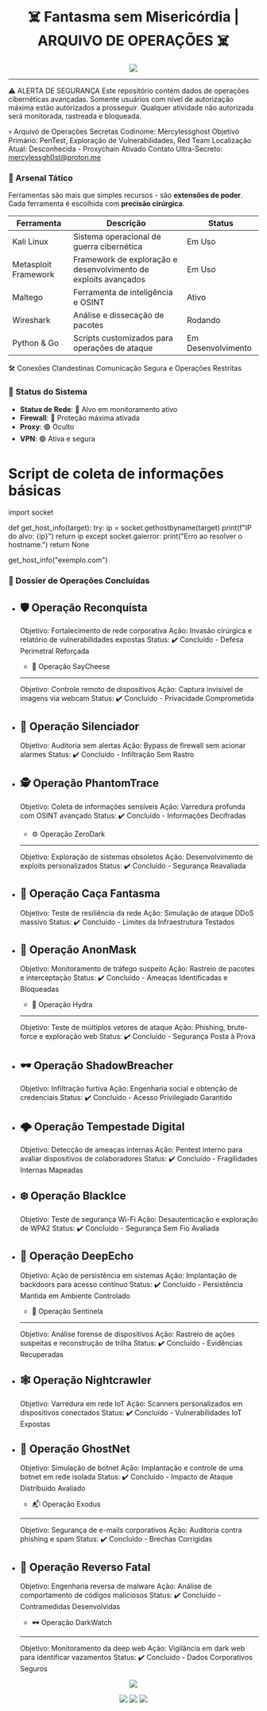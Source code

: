 <h1 align="center">☠️ Fantasma sem Misericórdia | ARQUIVO DE OPERAÇÕES ☠️</h1>

<p align="center">
  <img src="https://i.giphy.com/media/v1.Y2lkPTc5MGI3NjExM21oNnM0NzloNDllMDI4cDExMmllcW9jZDluZm1kZDR0YzlhYXU1dyZlcD12MV9pbnRlcm5hbF9naWZfYnlfaWQmY3Q9Zw/3og0ILLVvPp8d64Jd6/giphy.gif">
</p>

---
⚠️ ALERTA DE SEGURANÇA
Este repositório contém dados de operações cibernéticas avançadas. Somente usuários com nível de autorização máxima estão autorizados a prosseguir. Qualquer atividade não autorizada será monitorada, rastreada e bloqueada.


💀 Arquivo de Operações Secretas
Codinome: Mercylessghost
Objetivo Primário: PenTest, Exploração de Vulnerabilidades, Red Team
Localização Atual: Desconhecida - Proxychain Ativado
Contato Ultra-Secreto: mercylessgh0st@proton.me

### 🔧 Arsenal Tático

Ferramentas são mais que simples recursos - são **extensões de poder**. Cada ferramenta é escolhida com **precisão cirúrgica**.

| Ferramenta               | Descrição                               | Status          |
|--------------------------|-----------------------------------------|-----------------|
| Kali Linux               | Sistema operacional de guerra cibernética | Em Uso         |
| Metasploit Framework     | Framework de exploração e desenvolvimento de exploits avançados | Em Uso |
| Maltego                  | Ferramenta de inteligência e OSINT      | Ativo          |
| Wireshark                | Análise e dissecação de pacotes         | Rodando        |
| Python & Go              | Scripts customizados para operações de ataque | Em Desenvolvimento |

🛠️ Conexões Clandestinas
Comunicação Segura e Operações Restritas

### 📡 Status do Sistema

- **Status de Rede**: 🔴 Alvo em monitoramento ativo
- **Firewall**: 🔐 Proteção máxima ativada
- **Proxy**: 🟢 Oculto
- **VPN**: 🟢 Ativa e segura

# Script de coleta de informações básicas
import socket

def get_host_info(target):
    try:
        ip = socket.gethostbyname(target)
        print(f"IP do alvo: {ip}")
        return ip
    except socket.gaierror:
        print("Erro ao resolver o hostname.")
        return None

get_host_info("exemplo.com")

                    

### 🎯 Dossier de Operações Concluídas

+ 🛡️ Operação Reconquista
  ----------------------------------------------
  Objetivo: Fortalecimento de rede corporativa
  Ação: Invasão cirúrgica e relatório de vulnerabilidades expostas
  Status: ✔️ Concluído - Defesa Perimetral Reforçada

  + 📸 Operação SayCheese
  ----------------------------------------------
  Objetivo: Controle remoto de dispositivos
  Ação: Captura invisível de imagens via webcam
  Status: ✔️ Concluído - Privacidade Comprometida

+ 🔕 Operação Silenciador
  ----------------------------------------------
  Objetivo: Auditoria sem alertas
  Ação: Bypass de firewall sem acionar alarmes
  Status: ✔️ Concluído - Infiltração Sem Rastro

+ 🕵️ Operação PhantomTrace
  ----------------------------------------------
  Objetivo: Coleta de informações sensíveis
  Ação: Varredura profunda com OSINT avançado
  Status: ✔️ Concluído - Informações Decifradas

  + ⚙️ Operação ZeroDark
  ----------------------------------------------
  Objetivo: Exploração de sistemas obsoletos
  Ação: Desenvolvimento de exploits personalizados
  Status: ✔️ Concluído - Segurança Reavaliada

+ 🌊 Operação Caça Fantasma
  ----------------------------------------------
  Objetivo: Teste de resiliência da rede
  Ação: Simulação de ataque DDoS massivo
  Status: ✔️ Concluído - Limites da Infraestrutura Testados

+ 👤 Operação AnonMask
  ----------------------------------------------
  Objetivo: Monitoramento de tráfego suspeito
  Ação: Rastreio de pacotes e interceptação
  Status: ✔️ Concluído - Ameaças Identificadas e Bloqueadas

  + 🐉 Operação Hydra
  ----------------------------------------------
  Objetivo: Teste de múltiplos vetores de ataque
  Ação: Phishing, brute-force e exploração web
  Status: ✔️ Concluído - Segurança Posta à Prova

+ 🕶️ Operação ShadowBreacher
  ----------------------------------------------
  Objetivo: Infiltração furtiva
  Ação: Engenharia social e obtenção de credenciais
  Status: ✔️ Concluído - Acesso Privilegiado Garantido

+ 🌩️ Operação Tempestade Digital
  ----------------------------------------------
  Objetivo: Detecção de ameaças internas
  Ação: Pentest interno para avaliar dispositivos de colaboradores
  Status: ✔️ Concluído - Fragilidades Internas Mapeadas

+ ❄️ Operação BlackIce
  ----------------------------------------------
  Objetivo: Teste de segurança Wi-Fi
  Ação: Desautenticação e exploração de WPA2
  Status: ✔️ Concluído - Segurança Sem Fio Avaliada

+ 🔐 Operação DeepEcho
  ----------------------------------------------
  Objetivo: Ação de persistência em sistemas
  Ação: Implantação de backdoors para acesso contínuo
  Status: ✔️ Concluído - Persistência Mantida em Ambiente Controlado

  + 🧬 Operação Sentinela
  ----------------------------------------------
  Objetivo: Análise forense de dispositivos
  Ação: Rastreio de ações suspeitas e reconstrução de trilha
  Status: ✔️ Concluído - Evidências Recuperadas

+ 🕸️ Operação Nightcrawler
  ----------------------------------------------
  Objetivo: Varredura em rede IoT
  Ação: Scanners personalizados em dispositivos conectados
  Status: ✔️ Concluído - Vulnerabilidades IoT Expostas

+ 👻 Operação GhostNet
  ----------------------------------------------
  Objetivo: Simulação de botnet
  Ação: Implantação e controle de uma botnet em rede isolada
  Status: ✔️ Concluído - Impacto de Ataque Distribuído Avaliado

  + 📬 Operação Exodus
  ----------------------------------------------
  Objetivo: Segurança de e-mails corporativos
  Ação: Auditoria contra phishing e spam
  Status: ✔️ Concluído - Brechas Corrigidas

+ 🧩 Operação Reverso Fatal
  ----------------------------------------------
  Objetivo: Engenharia reversa de malware
  Ação: Análise de comportamento de códigos maliciosos
  Status: ✔️ Concluído - Contramedidas Desenvolvidas

  + 🕶️ Operação DarkWatch
  ----------------------------------------------
  Objetivo: Monitoramento da deep web
  Ação: Vigilância em dark web para identificar vazamentos
  Status: ✔️ Concluído - Dados Corporativos Seguros

<p align="center"> <img src="https://i.giphy.com/media/v1.Y2lkPTc5MGI3NjExdTU5ZnhwODd1MjhndHRkanIyN2J6cjZxaGtmemVnOXZrZDY1bTdpbiZlcD12MV9pbnRlcm5hbF9naWZfYnlfaWQmY3Q9Zw/xTiTnBELA6Mb1TeeOc/giphy.gif"> </p>



<p align="center"> <a href="https://linkedin.com/in/seu-linkedin"><img src="https://img.shields.io/badge/LinkedIn-Conexão Secreta-blue?style=flat&logo=linkedin"></a> <a href="mailto:mercylessgh0st@proton.me"><img src="https://img.shields.io/badge/Email-mercylessgh0st%40proton.me-lightgrey?style=flat&logo=protonmail"></a> <a href="https://github.com/Mercylessghost"><img src="https://img.shields.io/badge/GitHub-Mercylessghost-black?style=flat&logo=github"></a> </p>
